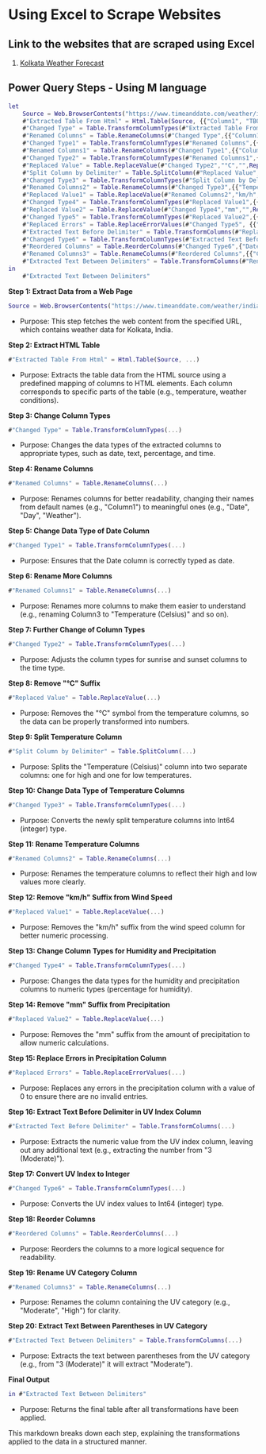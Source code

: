 # Using Excel to Scrape Websites

## Link to the websites that are scraped using Excel
1. <a href = "https://www.timeanddate.com/weather/india/kolkata/ext">Kolkata Weather Forecast</a>

## Power Query Steps - Using M language 

```m
let
    Source = Web.BrowserContents("https://www.timeanddate.com/weather/india/kolkata/ext"),
    #"Extracted Table From Html" = Html.Table(Source, {{"Column1", "TBODY TH"}, {"Column2", ".soft"}, {"Column3", ".wt-ic + *"}, {"Column4", ".small"}, {"Column5", ".small + *"}, {"Column6", "TD:nth-child(6)"}, {"Column7", "TD:nth-child(8)"}, {"Column8", "TD:nth-child(9)"}, {"Column9", "TD:nth-child(10)"}, {"Column10", "TD:nth-child(11)"}, {"Column11", "TD:nth-child(12)"}, {"Column12", "TD:nth-child(13)"}, {"Column13", ".smaller:nth-child(2)"}}, [RowSelector="TBODY TR"]),
    #"Changed Type" = Table.TransformColumnTypes(#"Extracted Table From Html",{{"Column1", type date}, {"Column2", type text}, {"Column3", type text}, {"Column4", type text}, {"Column5", type text}, {"Column6", type text}, {"Column7", Percentage.Type}, {"Column8", Percentage.Type}, {"Column9", type text}, {"Column10", type text}, {"Column11", type time}, {"Column12", type time}, {"Column13", type text}}),
    #"Renamed Columns" = Table.RenameColumns(#"Changed Type",{{"Column1", "Date"}}),
    #"Changed Type1" = Table.TransformColumnTypes(#"Renamed Columns",{{"Date", type date}}),
    #"Renamed Columns1" = Table.RenameColumns(#"Changed Type1",{{"Column2", "Day"}, {"Column3", "Temperature (Celicius)"}, {"Column4", "Weather"}, {"Column5", "Feels Like(Celcius)"}, {"Column6", "Wind Speed(km/h)"}, {"Column7", "Humidity(%)"}, {"Column8", "Chance of Precipitation(%)"}, {"Column9", "Amout of Precipitation(mm)"}, {"Column10", "UV (Sun)"}, {"Column11", "Sunrise"}, {"Column12", "Sunset"}}),
    #"Changed Type2" = Table.TransformColumnTypes(#"Renamed Columns1",{{"Sunrise", type time}}),
    #"Replaced Value" = Table.ReplaceValue(#"Changed Type2","°C","",Replacer.ReplaceText,{"Temperature (Celicius)","Feels Like(Celcius)"}),
    #"Split Column by Delimiter" = Table.SplitColumn(#"Replaced Value", "Temperature (Celicius)", Splitter.SplitTextByDelimiter("/", QuoteStyle.Csv), {"Temperature (Celicius).1", "Temperature (Celicius).2"}),
    #"Changed Type3" = Table.TransformColumnTypes(#"Split Column by Delimiter",{{"Temperature (Celicius).1", Int64.Type}, {"Temperature (Celicius).2", Int64.Type}}),
    #"Renamed Columns2" = Table.RenameColumns(#"Changed Type3",{{"Temperature (Celicius).1", "Temperature High (Celicius)"}, {"Temperature (Celicius).2", "Temperature Low (Celicius)"}}),
    #"Replaced Value1" = Table.ReplaceValue(#"Renamed Columns2","km/h","",Replacer.ReplaceText,{"Wind Speed(km/h)"}),
    #"Changed Type4" = Table.TransformColumnTypes(#"Replaced Value1",{{"Humidity(%)", type number}, {"Chance of Precipitation(%)", type number}}),
    #"Replaced Value2" = Table.ReplaceValue(#"Changed Type4","mm","",Replacer.ReplaceText,{"Amout of Precipitation(mm)"}),
    #"Changed Type5" = Table.TransformColumnTypes(#"Replaced Value2",{{"Amout of Precipitation(mm)", type number}}),
    #"Replaced Errors" = Table.ReplaceErrorValues(#"Changed Type5", {{"Amout of Precipitation(mm)", 0}}),
    #"Extracted Text Before Delimiter" = Table.TransformColumns(#"Replaced Errors", {{"UV (Sun)", each Text.BeforeDelimiter(_, "("), type text}}),
    #"Changed Type6" = Table.TransformColumnTypes(#"Extracted Text Before Delimiter",{{"UV (Sun)", Int64.Type}}),
    #"Reordered Columns" = Table.ReorderColumns(#"Changed Type6",{"Date", "Day", "Temperature High (Celicius)", "Temperature Low (Celicius)", "Weather", "Feels Like(Celcius)", "Wind Speed(km/h)", "Humidity(%)", "Chance of Precipitation(%)", "Amout of Precipitation(mm)", "UV (Sun)", "Column13", "Sunrise", "Sunset"}),
    #"Renamed Columns3" = Table.RenameColumns(#"Reordered Columns",{{"Column13", "UV Category"}}),
    #"Extracted Text Between Delimiters" = Table.TransformColumns(#"Renamed Columns3", {{"UV Category", each Text.BetweenDelimiters(_, "(", ")"), type text}})
in
    #"Extracted Text Between Delimiters"
```

**Step 1: Extract Data from a Web Page**
```m
Source = Web.BrowserContents("https://www.timeanddate.com/weather/india/kolkata/ext")
```
- Purpose: This step fetches the web content from the specified URL, which contains weather data for Kolkata, India.

**Step 2: Extract HTML Table**
```m
#"Extracted Table From Html" = Html.Table(Source, ...)
```
- Purpose: Extracts the table data from the HTML source using a predefined mapping of columns to HTML elements. Each column corresponds to specific parts of the table (e.g., temperature, weather conditions).

**Step 3: Change Column Types**
```m
#"Changed Type" = Table.TransformColumnTypes(...)
```
- Purpose: Changes the data types of the extracted columns to appropriate types, such as date, text, percentage, and time.

**Step 4: Rename Columns**
```m
#"Renamed Columns" = Table.RenameColumns(...)
```
- Purpose: Renames columns for better readability, changing their names from default names (e.g., "Column1") to meaningful ones (e.g., "Date", "Day", "Weather").

**Step 5: Change Data Type of Date Column**
```m
#"Changed Type1" = Table.TransformColumnTypes(...)
```
- Purpose: Ensures that the Date column is correctly typed as date.

**Step 6: Rename More Columns**
```m
#"Renamed Columns1" = Table.RenameColumns(...)
```
- Purpose: Renames more columns to make them easier to understand (e.g., renaming Column3 to "Temperature (Celsius)" and so on).

**Step 7: Further Change of Column Types**
```m
#"Changed Type2" = Table.TransformColumnTypes(...)
```
- Purpose: Adjusts the column types for sunrise and sunset columns to the time type.

**Step 8: Remove "°C" Suffix**
```m
#"Replaced Value" = Table.ReplaceValue(...)
```
- Purpose: Removes the "°C" symbol from the temperature columns, so the data can be properly transformed into numbers.

**Step 9: Split Temperature Column**
```m
#"Split Column by Delimiter" = Table.SplitColumn(...)
```
- Purpose: Splits the "Temperature (Celsius)" column into two separate columns: one for high and one for low temperatures.

**Step 10: Change Data Type of Temperature Columns**
```m
#"Changed Type3" = Table.TransformColumnTypes(...)
```
- Purpose: Converts the newly split temperature columns into Int64 (integer) type.

**Step 11: Rename Temperature Columns**
```m
#"Renamed Columns2" = Table.RenameColumns(...)
```
- Purpose: Renames the temperature columns to reflect their high and low values more clearly.

**Step 12: Remove "km/h" Suffix from Wind Speed**
```m
#"Replaced Value1" = Table.ReplaceValue(...)
```
- Purpose: Removes the "km/h" suffix from the wind speed column for better numeric processing.

**Step 13: Change Column Types for Humidity and Precipitation**
```m
#"Changed Type4" = Table.TransformColumnTypes(...)
```
- Purpose: Changes the data types for the humidity and precipitation columns to numeric types (percentage for humidity).

**Step 14: Remove "mm" Suffix from Precipitation**
```m
#"Replaced Value2" = Table.ReplaceValue(...)
```
- Purpose: Removes the "mm" suffix from the amount of precipitation to allow numeric calculations.

**Step 15: Replace Errors in Precipitation Column**
```m
#"Replaced Errors" = Table.ReplaceErrorValues(...)
```
- Purpose: Replaces any errors in the precipitation column with a value of 0 to ensure there are no invalid entries.

**Step 16: Extract Text Before Delimiter in UV Index Column**
```m
#"Extracted Text Before Delimiter" = Table.TransformColumns(...)
```
- Purpose: Extracts the numeric value from the UV index column, leaving out any additional text (e.g., extracting the number from "3 (Moderate)").

**Step 17: Convert UV Index to Integer**
```m
#"Changed Type6" = Table.TransformColumnTypes(...)
```
- Purpose: Converts the UV index values to Int64 (integer) type.

**Step 18: Reorder Columns**
```m
#"Reordered Columns" = Table.ReorderColumns(...)
```
- Purpose: Reorders the columns to a more logical sequence for readability.

**Step 19: Rename UV Category Column**
```m
#"Renamed Columns3" = Table.RenameColumns(...)
```
- Purpose: Renames the column containing the UV category (e.g., "Moderate", "High") for clarity.

**Step 20: Extract Text Between Parentheses in UV Category**
```m
#"Extracted Text Between Delimiters" = Table.TransformColumns(...)
```
- Purpose: Extracts the text between parentheses from the UV category (e.g., from "3 (Moderate)" it will extract "Moderate").

**Final Output**
```m
in #"Extracted Text Between Delimiters"
```
- Purpose: Returns the final table after all transformations have been applied.

This markdown breaks down each step, explaining the transformations applied to the data in a structured manner.





